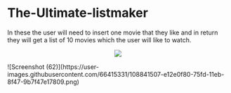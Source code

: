 # The-Ultimate-listmaker
In these the user will need to insert one movie that they like and in return they will get a list of 10 movies which the user will like to watch.

<p align="center">
  <img src = ".png"/>

</p>
![Screenshot (62)](https://user-images.githubusercontent.com/66415331/108841507-e12e0f80-75fd-11eb-8f47-9b7f47e17809.png)
